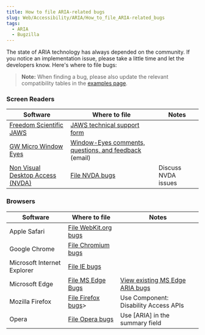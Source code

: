 ```yaml
---
title: How to file ARIA-related bugs
slug: Web/Accessibility/ARIA/How_to_file_ARIA-related_bugs 
tags:
  - ARIA
  - Bugzilla
---
```

The state of ARIA technology has always depended on the community. If you notice an implementation issue, please take a little time and let the developers know. Here's where to file bugs:

> **Note:** When finding a bug, please also update the relevant compatibility tables in the [examples page](/en-US/docs/Web/Accessibility/ARIA/ARIA_Test_Cases).

### Screen Readers 
| Software | Where to file | Notes  |
| ------ | ------ | ------ | 
| [Freedom Scientific JAWS](https://www.freedomscientific.com/products/fs/jaws-product-page.asp) |  [JAWS technical support form](https://www.freedomscientific.com/Forms/TechSupport) | |
|  [GW Micro Window Eyes](/en-US/docs/Mozilla/Developer_guide/Inner_and_outer_windows) | <a href="mailto:support@gwmicro.com">Window-Eyes comments, questions, and feedback</a> (email) |
| [Non Visual Desktop Access (NVDA)](http://www.nvda-project.org/) | [File NVDA bugs](http://www.nvda-project.org/wiki/ReportingIssues) | Discuss NVDA issues |


### Browsers 

| Software | Where to file | Notes |
| ------ | ------ | ------ | 
 | Apple Safari | [File WebKit.org bugs](https://www.webkit.org/quality/reporting.html) | |
| Google Chrome |  [File Chromium bugs](https://code.google.com/p/chromium/issues/list) | |
| Microsoft Internet Explorer | [File IE bugs](https://developer.microsoft.com/en-us/microsoft-edge/platform/issues/) | |
| Microsoft Edge |   [File MS Edge Bugs](https://developer.microsoft.com/en-us/microsoft-edge/platform/issues/) | [View existing MS Edge ARIA bugs](https://developer.microsoft.com/en-us/microsoft-edge/platform/issues/?page=1&#x26;q=ARIA) |
| Mozilla Firefox | [File Firefox bugs](https://bugzilla.mozilla.org/)> | Use Component: Disability Access APIs |
| Opera |  [File Opera bugs](https://bugs.opera.com/wizard/)| Use [ARIA] in the summary field |